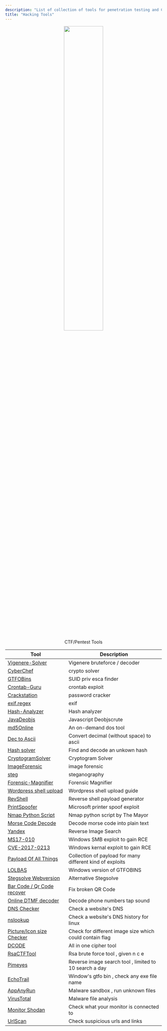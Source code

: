 ```yaml
---
description: "List of collection of tools for penetration testing and CTF"
title: "Hacking Tools"
---
```

<p><center>
<img src="https://user-images.githubusercontent.com/78603128/141178171-c777f226-0981-4700-9bf4-4cde819b10ce.png" width="50%" >
</center>
</p>



<p>
  <center>
CTF/Pentest Tools
  </center>
</p>


Tool | Description
-----|------------
[Vigenere-Solver](https://www.guballa.de/vigenere-solver) | Vigenere bruteforce / decoder
[CyberChef](https://gchq.github.io/) | crypto solver
[GTFOBins](https://gtfobins.github.io/) | SUID priv esca finder
[Crontab-Guru]([https://crontab.guru/every-2-minutes](https://crontab.guru/#*/5_6-10_1_*_*)) | crontab exploit
[Crackstation](https://crackstation.net/) | password cracker
[exif.regex](http://exif.regex.info/exif.cgi) | exif
[Hash-Analyzer](https://www.tunnelsup.com/hash-analyzer/) | Hash analyzer
[JavaDeobjs](https://lelinhtinh.github.io/de4js/) | Javascript Deobjscrute
[md5Online](https://www.md5online.org/md5-decrypt.html) | An on-demand dos tool
[Dec to Ascii](https://onlineasciitools.com/convert-decimal-to-ascii) | Convert decimal (without space) to ascii
[Hash solver](https://md5hashing.net) | Find and decode an unkown hash
[CryptogramSolver](https://quipquip.com) | Cryptogram Solver
[ImageForensic](http://www.imageforensic.org/) | image forensic
[steg](http://stylesuxx.github.io/steganography/) | steganography
[Forensic-Magnifier](https://29a.ch/photo-forensics/#forensic-magnifier) | Forensic Magnifier
[Wordpress shell upload](https://www.hacknos.com/wordpress-shell-upload/) | Wordpress shell upload guide
[RevShell](https://www.revshells.com/) | Reverse shell payload generator
[PrintSpoofer](https://github.com/dievus/printspoofer) | Microsoft printer spoof exploit
[Nmap Python Script](https://github.com/dievus/threader3000) | Nmap python script by The Mayor
[Morse Code Decode](https://morsecode.world/international/decoder/audio-decoder-adaptive.html) | Decode morse code into plain text
[Yandex](https://yandex.com/images/) | Reverse Image Search
[MS17-010](https://github.com/worawit/MS17-010) | Windows SMB exploit to gain RCE
[CVE-2017-0213](https://github.com/SecWiki/windows-kernel-exploits/tree/master/CVE-2017-0213) | Windows kernal exploit to gain RCE
[Payload Of All Things](https://github.com/swisskyrepo/PayloadsAllTheThings) | Collection of payload for many different kind of exploits
[LOLBAS](https://lolbas-project.github.io/) | Windows version of GTFOBINS
[Stegsolve Webversion](https://aperisolve.fr/) | Alternative Stegsolve
[Bar Code / Qr Code recover](https://merricx.github.io/qrazybox/) | Fix broken QR Code
[Online DTMF decoder](https://dtmf-decoder.ml/) | Decode phone numbers tap sound
[DNS Checker](https://dnschecker.org/all-dns-records-of-domain.php) | Check a website's DNS
[nslookup](https://www.geeksforgeeks.org/nslookup-command-in-linux-with-examples) | Check a website's DNS history for linux
[Picture/Icon size Checker](https://redketchup.io/icon-editor) | Check for different image size which could contain flag
[DCODE](https://www.dcode.fr/tools-list) | All in one cipher tool
[RsaCTFTool](https://github.com/RsaCtfTool/RsaCtfTool) | Rsa brute force tool , given n c e
[Pimeyes](https://pimeyes.com/en) | Reverse image search tool , limited to 10 search a day
[EchoTrail](https://www.echotrail.io/) | Window's gtfo bin , check any exe file name
[AppAnyRun](https://app.any.run/) | Malware sandbox , run unknown files
[VirusTotal](https://www.virustotal.com/gui/home/upload) | Malware file analysis
[Monitor Shodan](https://monitor.shodan.io/) | Check what your monitor is connected to
[UrlScan](urlscan.io) | Check suspicious urls and links
